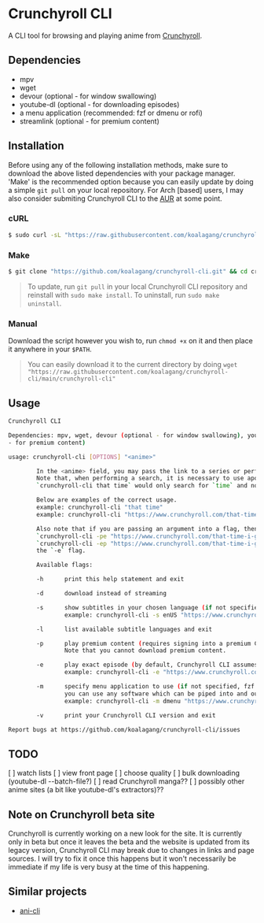 # Crunchyroll CLI

A CLI tool for browsing and playing anime from [Crunchyroll](https://www.crunchyroll.com).

## Dependencies

* mpv
* wget
* devour (optional - for window swallowing)
* youtube-dl (optional - for downloading episodes)
* a menu application (recommended: fzf or dmenu or rofi)
* streamlink (optional - for premium content)

## Installation

Before using any of the following installation methods, make sure to download the above listed dependencies with your package manager. 'Make' is the recommended option because you can easily update by doing a simple `git pull` on your local repository. For Arch [based] users, I may also consider submiting Crunchyroll CLI to the [AUR](https://aur.archlinux.org/) at some point.

### cURL

```sh
$ sudo curl -sL "https://raw.githubusercontent.com/koalagang/crunchyroll-cli/main/crunchyroll-cli" -o /usr/bin/crunchyroll-cli
```

### Make

```sh
$ git clone "https://github.com/koalagang/crunchyroll-cli.git" && cd crunchyroll-cli/ && sudo make install
```
> To update, run `git pull` in your local Crunchyroll CLI repository and reinstall with `sudo make install`.
> To uninstall, run `sudo make uninstall`.

### Manual

Download the script however you wish to, run `chmod +x` on it and then place it anywhere in your `$PATH`.
> You can easily download it to the current directory by doing `wget "https://raw.githubusercontent.com/koalagang/crunchyroll-cli/main/crunchyroll-cli"`

## Usage

```sh
Crunchyroll CLI

Dependencies: mpv, wget, devour (optional - for window swallowing), youtube-dl (optional - for downloading episodes), a menu application (recommended: fzf or dmenu or rofi), streamlink (optional
- for premium content)

usage: crunchyroll-cli [OPTIONS] "<anime>"

        In the <anime> field, you may pass the link to a series or perform a fuzzy search (see `-e` flag for exact episodes).
        Note that, when performing a search, it is necessary to use apostrophes or quotation marks otherwise you could end up with something like this:
        `crunchyroll-cli that time` would only search for `time` and not `that time`

        Below are examples of the correct usage.
        example: crunchyroll-cli "that time"
        example: crunchyroll-cli "https://www.crunchyroll.com/that-time-i-got-reincarnated-as-a-slime"

        Also note that if you are passing an argument into a flag, then order may matter:
        `crunchyroll-cli -pe "https://www.crunchyroll.com/that-time-i-got-reincarnated-as-a-slime/episode-40-the-congress-dances-814679"` would work but
        `crunchyroll-cli -ep "https://www.crunchyroll.com/that-time-i-got-reincarnated-as-a-slime/episode-40-the-congress-dances-814679"` would not work because the link is supposed to be passed into
        the `-e` flag.

        Available flags:

        -h      print this help statement and exit

        -d      download instead of streaming

        -s      show subtitles in your chosen language (if not specified, no subtitles are shown)
                example: crunchyroll-cli -s enUS "https://www.crunchyroll.com/that-time-i-got-reincarnated-as-a-slime"

        -l      list available subtitle languages and exit

        -p      play premium content (requires signing into a premium Crunchyroll account - you will be prompted with username and password fields)
                Note that you cannot download premium content.

        -e      play exact episode (by default, Crunchyroll CLI assumes that the link is the entire series)
                example: crunchyroll-cli -e "https://www.crunchyroll.com/that-time-i-got-reincarnated-as-a-slime/episode-1-the-storm-dragon-veldora-777519"

        -m      specify menu application to use (if not specified, fzf is used)
                you can use any software which can be piped into and out of and used as a menu but it is recommended that you choose between dmenu, rofi and fzf
                example: crunchyroll-cli -m dmenu "https://www.crunchyroll.com/that-time-i-got-reincarnated-as-a-slime"

        -v      print your Crunchyroll CLI version and exit

Report bugs at https://github.com/koalagang/crunchyroll-cli/issues
```

## TODO

[ ] watch lists
[ ] view front page
[ ] choose quality
[ ] bulk downloading (youtube-dl --batch-file?)
[ ] read Crunchyroll manga??
[ ] possibly other anime sites (a bit like youtube-dl's extractors)??

## Note on Crunchyroll beta site

Crunchyroll is currently working on a new look for the site. It is currently only in beta but once it leaves the beta and the website is updated from its legacy version, Crunchyroll CLI may break due to changes in links and page sources. I will try to fix it once this happens but it won't necessarily be immediate if my life is very busy at the time of this happening.

## Similar projects

* [ani-cli](https://github.com/pystardust/ani-cli)
